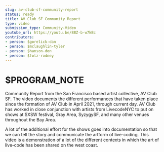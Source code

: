 ```yaml
---
slug: av-club-sf-community-report
status: ready
title: AV Club SF Community Report
type: video
submission_type: Community-Video
youtube_url: https://youtu.be/88Z-b-w7kBc
contributors:
- person: $gorelick-dan
- person: $mclaughlin-tyler
- person: $hanson-don
- person: $folz-rodney
---
```


# $PROGRAM_NOTE

Community Report from the San Francisco based artist collective, AV Club SF. The video documents the different performances that have taken place since the formation of AV Club in April 2021, through current day. AV Club has worked in close conjunction with artists from LivecodeNYC to put on shows at SXSW festival, Gray Area, SyzygySF, and many other venues throughout the Bay Area.

A lot of the additional effort for the shows goes into documentation so that we can tell the story and communicate the artform of live-coding. This video is a demonstration of a lot of the different contexts in which the art of live-code has been shared on the west coast.

